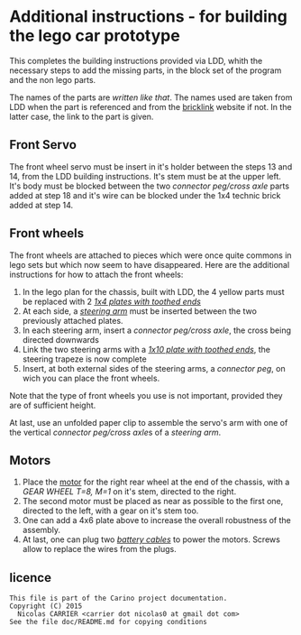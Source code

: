 # Additional instructions - for building the lego car prototype

This completes the building instructions provided via LDD, whith the necessary
steps to add the missing parts, in the block set of the program and the non lego
parts.

The names of the parts are *written like that*. The names used are taken from
LDD when the part is referenced and from the [bricklink][bricklink] website if
not. In the latter case, the link to the part is given.

## Front Servo

The front wheel servo must be insert in it's holder between the steps 13 and 14,
from the LDD building instructions. It's stem must be at the upper left. It's
body must be blocked between the two *connector peg/cross axle* parts added at
step 18 and it's wire can be blocked under the 1x4 technic brick added at step
14.

## Front wheels

The front wheels are attached to pieces which were once quite commons in lego
sets but which now seem to have disappeared. Here are the additional
instructions for how to attach the front wheels:  

1. In the lego plan for the chassis, built with LDD, the 4 yellow parts must be
   replaced with 2 [*1x4 plates with toothed ends*][plate-1x4-toothed-ends]
2. At each side, a [*steering arm*][steering-arm] must be inserted between the
   two previously attached plates.
3. In each steering arm, insert a *connector peg/cross axle*, the cross being
   directed downwards
4. Link the two steering arms with a [*1x10 plate with toothed
   ends*][plate-1x10-toothed-ends], the steering trapeze is now complete
5. Insert, at both external sides of the steering arms, a *connector peg*, on
   wich you can place the front wheels.

Note that the type of front wheels you use is not important, provided they are
of sufficient height.

At last, use an unfolded paper clip to assemble the servo's arm with one of the
vertical *connector peg/cross axle*s of a *steering arm*.

## Motors

1. Place the [motor][electric-motor-4.5V] for the right rear wheel at the end of
   the chassis, with a *GEAR WHEEL T=8, M=1* on it's stem, directed to the
   right.
2. The second motor must be placed as near as possible to the first one,
   directed to the left, with a gear on it's stem too.
3. One can add a 4x6 plate above to increase the overall robustness of the
   assembly.
4. At last, one can plug two [*battery cables*][4.5V-motor-battery-cables] to
   power the motors. Screws allow to replace the wires from the plugs.

## licence

    This file is part of the Carino project documentation.
    Copyright (C) 2015
      Nicolas CARRIER <carrier dot nicolas0 at gmail dot com>
    See the file doc/README.md for copying conditions

[bricklink]: http://www.bricklink.com
[electric-motor-4.5V]: http://www.bricklink.com/catalogItem.asp?P=6216m
[plate-1x4-toothed-ends]: http://www.bricklink.com/catalogItem.asp?P=4263
[plate-1x10-toothed-ends]: http://www.bricklink.com/catalogItem.asp?P=2719
[steering-arm]: http://www.bricklink.com/catalogItem.asp?P=4261
[4.5V-motor-battery-cables]: http://www.bricklink.com/catalogItem.asp?S=4-5

